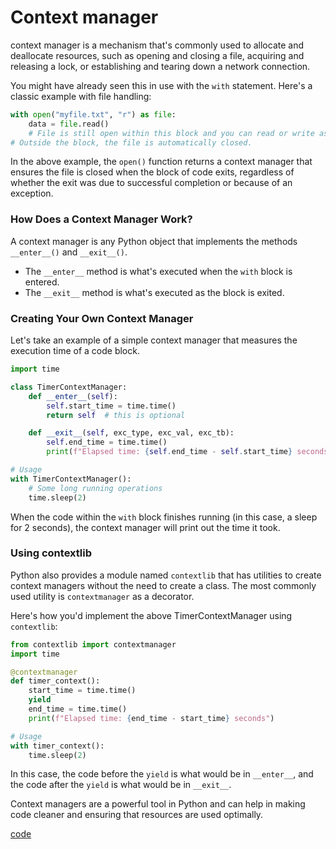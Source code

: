 # Context manager
context manager is a mechanism that's commonly used to allocate and deallocate resources, such as opening and closing a file, acquiring and releasing a lock, or establishing and tearing down a network connection.

You might have already seen this in use with the `with` statement. Here's a classic example with file handling:

```python
with open("myfile.txt", "r") as file:
    data = file.read()
    # File is still open within this block and you can read or write as needed.
# Outside the block, the file is automatically closed.
```

In the above example, the `open()` function returns a context manager that ensures the file is closed when the block of code exits, regardless of whether the exit was due to successful completion or because of an exception.

### How Does a Context Manager Work?

A context manager is any Python object that implements the methods `__enter__()` and `__exit__()`. 

- The `__enter__` method is what's executed when the `with` block is entered.
- The `__exit__` method is what's executed as the block is exited.

### Creating Your Own Context Manager

Let's take an example of a simple context manager that measures the execution time of a code block.

```python
import time

class TimerContextManager:
    def __enter__(self):
        self.start_time = time.time()
        return self  # this is optional

    def __exit__(self, exc_type, exc_val, exc_tb):
        self.end_time = time.time()
        print(f"Elapsed time: {self.end_time - self.start_time} seconds")

# Usage
with TimerContextManager():
    # Some long running operations
    time.sleep(2)
```

When the code within the `with` block finishes running (in this case, a sleep for 2 seconds), the context manager will print out the time it took.

### Using contextlib

Python also provides a module named `contextlib` that has utilities to create context managers without the need to create a class. The most commonly used utility is `contextmanager` as a decorator.

Here's how you'd implement the above TimerContextManager using `contextlib`:

```python
from contextlib import contextmanager
import time

@contextmanager
def timer_context():
    start_time = time.time()
    yield
    end_time = time.time()
    print(f"Elapsed time: {end_time - start_time} seconds")

# Usage
with timer_context():
    time.sleep(2)
```

In this case, the code before the `yield` is what would be in `__enter__`, and the code after the `yield` is what would be in `__exit__`.

Context managers are a powerful tool in Python and can help in making code cleaner and ensuring that resources are used optimally.

[code](Tutorials/with_statement_contex_manager_contextlib.py)
